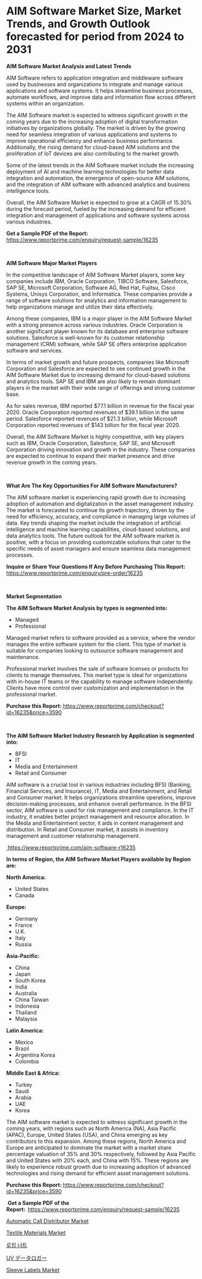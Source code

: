 <p><h1>AIM Software Market Size, Market Trends, and Growth Outlook forecasted for period from 2024 to 2031</h1></p><p><strong>AIM Software Market Analysis and Latest Trends</strong></p>
<p><p>AIM Software refers to application integration and middleware software used by businesses and organizations to integrate and manage various applications and software systems. It helps streamline business processes, automate workflows, and improve data and information flow across different systems within an organization.</p><p>The AIM Software market is expected to witness significant growth in the coming years due to the increasing adoption of digital transformation initiatives by organizations globally. The market is driven by the growing need for seamless integration of various applications and systems to improve operational efficiency and enhance business performance. Additionally, the rising demand for cloud-based AIM solutions and the proliferation of IoT devices are also contributing to the market growth.</p><p>Some of the latest trends in the AIM Software market include the increasing deployment of AI and machine learning technologies for better data integration and automation, the emergence of open-source AIM solutions, and the integration of AIM software with advanced analytics and business intelligence tools.</p><p>Overall, the AIM Software Market is expected to grow at a CAGR of 15.30% during the forecast period, fueled by the increasing demand for efficient integration and management of applications and software systems across various industries.</p></p>
<p><strong>Get a Sample PDF of the Report:&nbsp;</strong> <a href="https://www.reportprime.com/enquiry/request-sample/16235">https://www.reportprime.com/enquiry/request-sample/16235</a></p>
<p>&nbsp;</p>
<p><strong>AIM Software Major Market Players</strong></p>
<p><p>In the competitive landscape of AIM Software Market players, some key companies include IBM, Oracle Corporation, TIBCO Software, Salesforce, SAP SE, Microsoft Corporation, Software AG, Red Hat, Fujitsu, Cisco Systems, Unisys Corporation, and Informatica. These companies provide a range of software solutions for analytics and information management to help organizations manage and utilize their data effectively.</p><p>Among these companies, IBM is a major player in the AIM Software Market with a strong presence across various industries. Oracle Corporation is another significant player known for its database and enterprise software solutions. Salesforce is well-known for its customer relationship management (CRM) software, while SAP SE offers enterprise application software and services.</p><p>In terms of market growth and future prospects, companies like Microsoft Corporation and Salesforce are expected to see continued growth in the AIM Software Market due to increasing demand for cloud-based solutions and analytics tools. SAP SE and IBM are also likely to remain dominant players in the market with their wide range of offerings and strong customer base.</p><p>As for sales revenue, IBM reported $77.1 billion in revenue for the fiscal year 2020. Oracle Corporation reported revenues of $39.1 billion in the same period. Salesforce reported revenues of $21.3 billion, while Microsoft Corporation reported revenues of $143 billion for the fiscal year 2020.</p><p>Overall, the AIM Software Market is highly competitive, with key players such as IBM, Oracle Corporation, Salesforce, SAP SE, and Microsoft Corporation driving innovation and growth in the industry. These companies are expected to continue to expand their market presence and drive revenue growth in the coming years.</p></p>
<p>&nbsp;</p>
<p><strong>What Are The Key Opportunities For AIM Software Manufacturers?</strong></p>
<p><p>The AIM software market is experiencing rapid growth due to increasing adoption of automation and digitalization in the asset management industry. The market is forecasted to continue its growth trajectory, driven by the need for efficiency, accuracy, and compliance in managing large volumes of data. Key trends shaping the market include the integration of artificial intelligence and machine learning capabilities, cloud-based solutions, and data analytics tools. The future outlook for the AIM software market is positive, with a focus on providing customizable solutions that cater to the specific needs of asset managers and ensure seamless data management processes.</p></p>
<p><strong>Inquire or Share Your Questions If Any Before Purchasing This Report:</strong> <a href="https://www.reportprime.com/enquiry/pre-order/16235">https://www.reportprime.com/enquiry/pre-order/16235</a></p>
<p>&nbsp;</p>
<p><strong>Market Segmentation</strong></p>
<p><strong>The AIM Software Market Analysis by types is segmented into:</strong></p>
<p><ul><li>Managed</li><li>Professional</li></ul></p>
<p><p>Managed market refers to software provided as a service, where the vendor manages the entire software system for the client. This type of market is suitable for companies looking to outsource software management and maintenance.</p><p>Professional market involves the sale of software licenses or products for clients to manage themselves. This market type is ideal for organizations with in-house IT teams or the capability to manage software independently. Clients have more control over customization and implementation in the professional market.</p></p>
<p><strong>Purchase this Report:&nbsp;</strong><a href="https://www.reportprime.com/checkout?id=16235&price=3590">https://www.reportprime.com/checkout?id=16235&price=3590</a></p>
<p>&nbsp;</p>
<p><strong>The AIM Software Market Industry Research by Application is segmented into:</strong></p>
<p><ul><li>BFSI</li><li>IT</li><li>Media and Entertainment</li><li>Retail and Consumer</li></ul></p>
<p><p>AIM software is a crucial tool in various industries including BFSI (Banking, Financial Services, and Insurance), IT, Media and Entertainment, and Retail and Consumer market. It helps organizations streamline operations, improve decision-making processes, and enhance overall performance. In the BFSI sector, AIM software is used for risk management and compliance. In the IT industry, it enables better project management and resource allocation. In the Media and Entertainment sector, it aids in content management and distribution. In Retail and Consumer market, it assists in inventory management and customer relationship management.</p></p>
<p><a href="https://www.reportprime.com/aim-software-r16235">&nbsp;https://www.reportprime.com/aim-software-r16235</a></p>
<p><strong>In terms of Region, the AIM Software Market Players available by Region are:</strong></p>
<p>
    <p> <strong> North America: </strong>
        <ul>
            <li>United States</li>
            <li>Canada</li>
        </ul>
        </p> 
    <p> <strong> Europe: </strong>
        <ul>
            <li>Germany</li>
            <li>France</li>
            <li>U.K.</li>
            <li>Italy</li>
            <li>Russia</li>
        </ul>
        </p> 
    <p> <strong> Asia-Pacific: </strong>
        <ul>
            <li>China</li>
            <li>Japan</li>
            <li>South Korea</li>
            <li>India</li>
            <li>Australia</li>
            <li>China Taiwan</li>
            <li>Indonesia</li>
            <li>Thailand</li>
            <li>Malaysia</li>
        </ul>
        </p> 
    <p> <strong> Latin America: </strong>
        <ul>
            <li>Mexico</li>
            <li>Brazil</li>
            <li>Argentina Korea</li>
            <li>Colombia</li>
        </ul>
        </p> 
    <p> <strong> Middle East & Africa: </strong>
        <ul>
            <li>Turkey</li>
            <li>Saudi</li>
            <li>Arabia</li>
            <li>UAE</li>
            <li>Korea</li>
        </ul>
    </p>
    </p>
<p><p>The AIM software market is expected to witness significant growth in the coming years, with regions such as North America (NA), Asia Pacific (APAC), Europe, United States (USA), and China emerging as key contributors to this expansion. Among these regions, North America and Europe are anticipated to dominate the market with a market share percentage valuation of 35% and 30% respectively, followed by Asia Pacific and United States with 20% each, and China with 15%. These regions are likely to experience robust growth due to increasing adoption of advanced technologies and rising demand for efficient asset management solutions.</p></p>
<p><strong>Purchase this Report: </strong><a href="https://www.reportprime.com/checkout?id=16235&price=3590">https://www.reportprime.com/checkout?id=16235&price=3590</a></p>
<p>&nbsp;<strong>Get a Sample PDF of the Report:&nbsp;&nbsp;</strong><a href="https://www.reportprime.com/enquiry/request-sample/16235">https://www.reportprime.com/enquiry/request-sample/16235</a></p>
<p><strong></strong></p>
<p><p><a href="https://github.com/jhcraigie/Market-Research-Report-List-2/blob/main/automatic-call-distributor-market.md">Automatic Call Distributor Market</a></p><p><a href="https://issuu.com/reportprime-2/docs/textile-materials-market-size-2030.pptx">Textile Materials Market</a></p><p><a href="https://github.com/vsn7qpua81q/Market-Research-Report-List-1/blob/main/421938324324.md">로킹 너트</a></p><p><a href="https://github.com/MosesSpinka1914/Market-Research-Report-List-1/blob/main/484353926162.md">UV データロガー</a></p><p><a href="https://issuu.com/reportprime-2/docs/sleeve-labels-market-size-2030.pptx">Sleeve Labels Market</a></p></p>